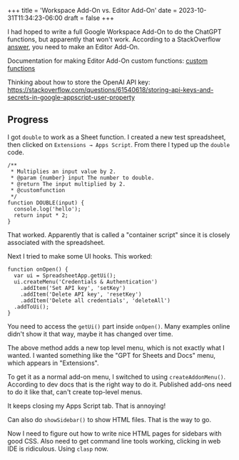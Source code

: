 +++
title = 'Workspace Add-On vs. Editor Add-On'
date = 2023-10-31T11:34:23-06:00
draft = false
+++

I had hoped to write a full Google Workspace Add-On to do the ChatGPT functions, but apparently that
won't work. According to a StackOverflow [answer](https://stackoverflow.com/questions/75253890/how-to-add-a-custom-function-to-google-sheets-from-a-google-workspace-add-on/75265267#75265267), you need to make an Editor Add-On.

Documentation for making Editor Add-On custom functions: [custom functions](https://developers.google.com/apps-script/guides/sheets/functions)

Thinking about how to store the OpenAI API key: https://stackoverflow.com/questions/61540618/storing-api-keys-and-secrets-in-google-appscript-user-property

## Progress

I got `double` to work as a Sheet function. I created a new test spreadsheet, then clicked on `Extensions → Apps Script`. From there I typed up the `double` code.

```
/**
 * Multiplies an input value by 2.
 * @param {number} input The number to double.
 * @return The input multiplied by 2.
 * @customfunction
 */
function DOUBLE(input) {
  console.log('hello');
  return input * 2;
}
```

That worked. Apparently that is called a "container script" since it is closely associated with the spreadsheet.

Next I tried to make some UI hooks. This worked:
```
function onOpen() {
  var ui = SpreadsheetApp.getUi();
  ui.createMenu('Credentials & Authentication')
    .addItem('Set API key', 'setKey')
    .addItem('Delete API key', 'resetKey')
    .addItem('Delete all credentials', 'deleteAll')
  .addToUi();
}
```

You need to access the `getUi()` part inside `onOpen()`. Many examples online didn't show it that way, maybe it has changed over time.

The above method adds a new top level menu, which is not exactly what I wanted. I wanted something like the "GPT for Sheets and Docs" menu,
which appears in "Extensions".

To get it as a normal add-on menu, I switched to using `createAddonMenu()`. According to dev docs that is the right way to do it. Published add-ons need to
do it like that, can't create top-level menus.

It keeps closing my Apps Script tab. That is annoying!

Can also do `showSidebar()` to show HTML files. That is the way to go.

Now I need to figure out how to write nice HTML pages for sidebars with good CSS. Also need to get command line tools working, clicking in web IDE is ridiculous.
Using `clasp` now.
